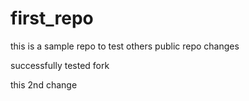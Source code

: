 # first_repo

this is a sample repo to test others public repo changes

successfully tested fork

this 2nd change
